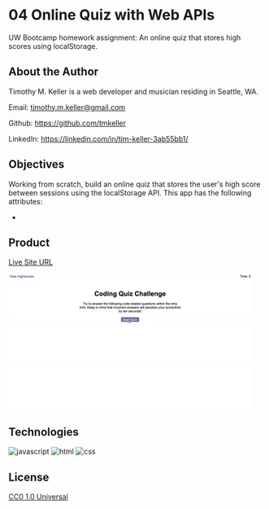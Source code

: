 # 04 Online Quiz with Web APIs
UW Bootcamp homework assignment: An online quiz that stores high scores using localStorage.

## About the Author

Timothy M. Keller is a web developer and musician residing in Seattle, WA.

Email: timothy.m.keller@gmail.com

Github: https://github.com/tmkeller

LinkedIn: https://linkedin.com/in/tim-keller-3ab55bb1/

## Objectives

Working from scratch, build an online quiz that stores the user's high score between sessions using the localStorage API. This app has the following attributes:

* 

## Product

[Live Site URL](https://tmkeller.github.io/online-quiz/)

![App Mockup](./demo/04-web-apis-homework-demo.gif)

## Technologies

![javascript](https://img.shields.io/badge/javascript-39.4%25-yellow)
![html](https://img.shields.io/badge/html-29.4%25-blue)
![css](https://img.shields.io/badge/css-31.2%25-red)

## License

[CC0 1.0 Universal](https://creativecommons.org/publicdomain/zero/1.0/)